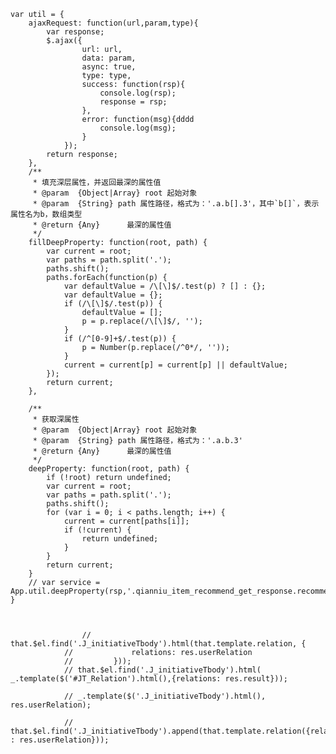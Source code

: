     var util = {
        ajaxRequest: function(url,param,type){
            var response;
            $.ajax({
                    url: url,
                    data: param,
                    async: true,
                    type: type,
                    success: function(rsp){
                        console.log(rsp);
                        response = rsp;
                    },
                    error: function(msg){dddd
                        console.log(msg);
                    }
                });
            return response;
        },
        /**
         * 填充深层属性，并返回最深的属性值
         * @param  {Object|Array} root 起始对象
         * @param  {String} path 属性路径，格式为：'.a.b[].3'，其中`b[]`，表示属性名为b，数组类型
         * @return {Any}      最深的属性值
         */
        fillDeepProperty: function(root, path) {
            var current = root;
            var paths = path.split('.');
            paths.shift();
            paths.forEach(function(p) {
                var defaultValue = /\[\]$/.test(p) ? [] : {};
                var defaultValue = {};
                if (/\[\]$/.test(p)) {
                    defaultValue = [];
                    p = p.replace(/\[\]$/, '');
                }
                if (/^[0-9]+$/.test(p)) {
                    p = Number(p.replace(/^0*/, ''));
                }
                current = current[p] = current[p] || defaultValue;
            });
            return current;
        },

        /**
         * 获取深属性
         * @param  {Object|Array} root 起始对象
         * @param  {String} path 属性路径，格式为：'.a.b.3'
         * @return {Any}      最深的属性值
         */
        deepProperty: function(root, path) {
            if (!root) return undefined;
            var current = root;
            var paths = path.split('.');
            paths.shift();
            for (var i = 0; i < paths.length; i++) {
                current = current[paths[i]];
                if (!current) {
                    return undefined;
                }
            }
            return current;
        }
        // var service = App.util.deepProperty(rsp,'.qianniu_item_recommend_get_response.recommend_items.item_page_v_o.0.items.item_info_v_o');
    }



                    // that.$el.find('.J_initiativeTbody').html(that.template.relation, {
                //             relations: res.userRelation
                //         }));
                // that.$el.find('.J_initiativeTbody').html( _.template($('#JT_Relation').html(),{relations: res.result}));

                // _.template($('.J_initiativeTbody').html(), res.userRelation);

                // that.$el.find('.J_initiativeTbody').append(that.template.relation({relations : res.userRelation}));